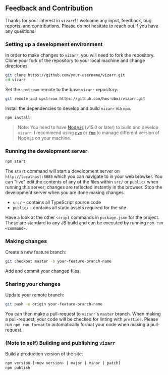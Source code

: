 ## Feedback and Contribution

Thanks for your interest in `vizarr`! I welcome any input, feedback, bug reports, and contributions. 
Please do not hesitate to reach out if you have any questions!

### Setting up a development environment

In order to make changes to `vizarr`, you will need to fork the repository. Clone your fork
of the repository to your local machine and change directories:

```bash
git clone https://github.com/your-username/vizarr.git
cd vizarr
``` 

Set the `upstream` remote to the base `vizarr` repository:

```bash
git remote add upstream https://github.com/hms-dbmi/vizarr.git
```

Install the dependencies to develop and build `vizarr` via `npm`. 

```bash
npm install 
```

> Note: You need to have [Node.js](https://nodejs.org/en/) (v15.0 or later) to build
> and develop `vizarr`. I recommend using [`nvm`](https://github.com/nvm-sh/nvm) or 
> [`fnm`](https://github.com/Schniz/fnm) to manage different version of Node.js
> on your machine.

### Running the development server

```bash
npm start
```

The `start` command will start a development server on `http://localhost:8080` which you can navigate
to in your web browser. You can "live" edit the contents of any of the files within `src/` or `public/`
when running this server; changes are reflected instantly in the browser. Stop the development 
server when you are done making changes.

- `src/` - contains all TypeScript source code
- `public/` - contains all static assets required for the site

Have a look at the other `script` commands in `package.json` for the project. These are standard to any JS
build and can be executed by running `npm run <command>`.

### Making changes

Create a new feature branch:

```bash
git checkout master -b your-feature-branch-name
```

Add and commit your changed files.

### Sharing your changes

Update your remote branch:

```bash
git push -u origin your-feature-branch-name
```

You can then make a pull-request to `vizarr`'s `master` branch. When making a pull-request, 
your code will be checked for linting with `prettier`. Please run `npm run format`
to automatically format your code when making a pull-request. 


### (Note to self) Building and publishing `vizarr`

Build a production version of the site:

```bash
npm version [<new version> | major | minor | patch]
npm publish
```

